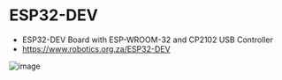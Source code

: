 # ESP32-DEV
- ESP32-DEV Board with ESP-WROOM-32 and CP2102 USB Controller
- https://www.robotics.org.za/ESP32-DEV

![image](https://user-images.githubusercontent.com/4562957/121058926-2f3bdd00-c7c1-11eb-99bc-385533d9a46f.png)





